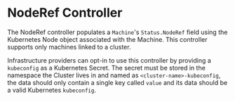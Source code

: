 # NodeRef Controller

The NodeRef controller populates a `Machine`'s `Status.NodeRef` field using the Kubernetes Node
object associated with the Machine. This controller supports only machines linked to a cluster.

Infrastructure providers can opt-in to use this controller by providing a `kubeconfig` as a Kubernetes Secret.
The secret must be stored in the namespace the Cluster lives in and named as `<cluster-name>-kubeconfig`,
the data should only contain a single key called `value` and its data should be a valid Kubernetes `kubeconfig`.
